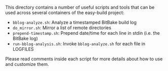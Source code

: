 This directory contains a number of useful scripts and tools that can be used across
several containers of the easy-build project:
* `bblog-analyze.sh`: Analyze a timestamped BitBake build log
* `do_mirror.sh`: Mirror a list of remote directories
* `prepend-timestamp.sh`: Prepend date/time for each line in stdin (i.e. the BitBake log)
* `run-bblog-analysis.sh`: Invoke `bblog-analyze.sh` for each file in LOGFILES

Please read comments inside each script for more details about how to use and customize  them.

<!-- EOF -->
